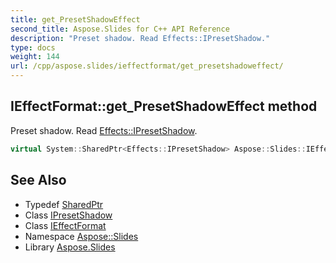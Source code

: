 ```yaml
---
title: get_PresetShadowEffect
second_title: Aspose.Slides for C++ API Reference
description: "Preset shadow. Read Effects::IPresetShadow."
type: docs
weight: 144
url: /cpp/aspose.slides/ieffectformat/get_presetshadoweffect/
---
```

## IEffectFormat::get_PresetShadowEffect method


Preset shadow. Read [Effects::IPresetShadow](../../../aspose.slides.effects/ipresetshadow/).

```cpp
virtual System::SharedPtr<Effects::IPresetShadow> Aspose::Slides::IEffectFormat::get_PresetShadowEffect()=0
```

## See Also

* Typedef [SharedPtr](../../../system/sharedptr/)
* Class [IPresetShadow](../../../aspose.slides.effects/ipresetshadow/)
* Class [IEffectFormat](../)
* Namespace [Aspose::Slides](../../)
* Library [Aspose.Slides](../../../)
